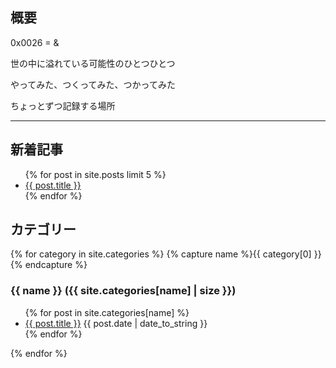 ## 概要

0x0026 = & 

世の中に溢れている可能性のひとつひとつ

やってみた、つくってみた、つかってみた

ちょっとずつ記録する場所

---

<h2>新着記事</h2>

<ul>
  {% for post in site.posts limit 5 %}
    <li>
      <a href="{{ post.url }}">{{ post.title }}</a>
    </li>
  {% endfor %}
</ul>


<h2>カテゴリー</h2>
  
{% for category in site.categories %}
  {% capture name %}{{ category[0] }}{% endcapture %}
  <h3>{{ name }} ({{ site.categories[name] | size }})</h3>
  <ul class="posts">
  {% for post in site.categories[name] %}
    <li>
      <a class="post-link" href="{{ post.url | prepend: site.baseurl }}">{{ post.title }}</a>
      <span class="post-date">{{ post.date | date_to_string }}</span>
    </li>
  {% endfor %}
  </ul>
{% endfor %}
